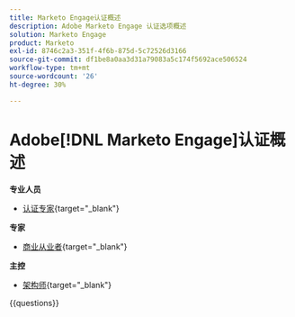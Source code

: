```yaml
---
title: Marketo Engage认证概述
description: Adobe Marketo Engage 认证选项概述
solution: Marketo Engage
product: Marketo
exl-id: 8746c2a3-351f-4f6b-875d-5c72526d3166
source-git-commit: df1be8a0aa3d31a79083a5c174f5692ace506524
workflow-type: tm+mt
source-wordcount: '26'
ht-degree: 30%

---
```


# Adobe[!DNL Marketo Engage]认证概述

**专业人员**

* [认证专家](https://certification.adobe.com/certification/engage-professional){target="_blank"} <!--AD0-E555-->

**专家**

* [商业从业者](https://certification.adobe.com/certification/marketo-engage-business-practitioner-expert){target="_blank"} <!--AD0-E559-->

**主控**

* [架构师](https://certification.adobe.com/certification/marketo-engage-architect-master){target="_blank"} <!--AD0-E560-->

{{questions}}

